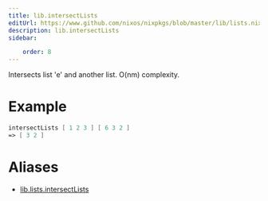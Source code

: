 ```yaml
---
title: lib.intersectLists
editUrl: https://www.github.com/nixos/nixpkgs/blob/master/lib/lists.nix#L1073C20
description: lib.intersectLists
sidebar:

    order: 8
---
```


Intersects list 'e' and another list. O(nm) complexity.

# Example

```nix
intersectLists [ 1 2 3 ] [ 6 3 2 ]
=> [ 3 2 ]
```


# Aliases

- [lib.lists.intersectLists](/nix-doc-comments/reference/lib/lists/lib-lists-intersectLists)


